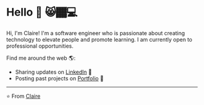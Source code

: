 <!--
**jw20191n/jw20191n** is a ✨ _special_ ✨ repository because its `README.md` (this file) appears on your GitHub profile.

Here are some ideas to get you started:

- 🔭 I’m currently working on ...
- 🌱 I’m currently learning ...
- 👯 I’m looking to collaborate on ...
- 🤔 I’m looking for help with ...
- 💬 Ask me about ...
- 📫 How to reach me: ...
- 😄 Pronouns: ...
- ⚡ Fun fact: ...
-->


# Hello 👋 :smile_cat:🏾‍💻

Hi, I'm Claire! I'm a software engineer who is passionate about creating technology to elevate people and promote learning. 
I am currently open to professional opportunities.  

Find me around the web 🌎:
- Sharing updates on <a href="https://www.linkedin.com/in/claire-jiayi-wang/">LinkedIn</a> 💼
- Posting past projects on <a href="http://jiayiwang.co">Portfolio</a> :open_file_folder:

---
⭐️ From [Claire](https://github.com/jw20191n)
